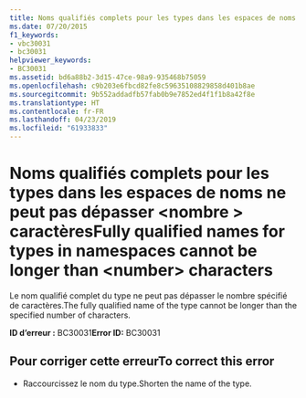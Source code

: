 ```yaml
---
title: Noms qualifiés complets pour les types dans les espaces de noms ne peut pas dépasser <number> caractères
ms.date: 07/20/2015
f1_keywords:
- vbc30031
- bc30031
helpviewer_keywords:
- BC30031
ms.assetid: bd6a88b2-3d15-47ce-98a9-935468b75059
ms.openlocfilehash: c9b203e6fbcd82fe8c59635108829858d401b8ae
ms.sourcegitcommit: 9b552addadfb57fab0b9e7852ed4f1f1b8a42f8e
ms.translationtype: HT
ms.contentlocale: fr-FR
ms.lasthandoff: 04/23/2019
ms.locfileid: "61933833"
---
```

# <a name="fully-qualified-names-for-types-in-namespaces-cannot-be-longer-than-number-characters"></a><span data-ttu-id="670cd-102">Noms qualifiés complets pour les types dans les espaces de noms ne peut pas dépasser \<nombre > caractères</span><span class="sxs-lookup"><span data-stu-id="670cd-102">Fully qualified names for types in namespaces cannot be longer than \<number> characters</span></span>
<span data-ttu-id="670cd-103">Le nom qualifié complet du type ne peut pas dépasser le nombre spécifié de caractères.</span><span class="sxs-lookup"><span data-stu-id="670cd-103">The fully qualified name of the type cannot be longer than the specified number of characters.</span></span>  
  
 <span data-ttu-id="670cd-104">**ID d’erreur :** BC30031</span><span class="sxs-lookup"><span data-stu-id="670cd-104">**Error ID:** BC30031</span></span>  
  
## <a name="to-correct-this-error"></a><span data-ttu-id="670cd-105">Pour corriger cette erreur</span><span class="sxs-lookup"><span data-stu-id="670cd-105">To correct this error</span></span>  
  
- <span data-ttu-id="670cd-106">Raccourcissez le nom du type.</span><span class="sxs-lookup"><span data-stu-id="670cd-106">Shorten the name of the type.</span></span>  
